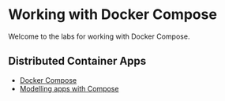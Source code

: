 # Working with Docker Compose

Welcome to the labs for working with Docker Compose. 

## Distributed Container Apps

- [Docker Compose](compose/README.md)
- [Modelling apps with Compose](compose-model/README.md)